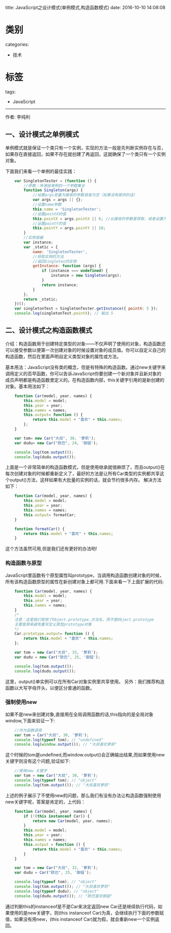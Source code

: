 title: JavaScript之设计模式(单例模式,构造函数模式)
date: 2016-10-10 14:08:08
# 类别
categories:
  - 技术
# 标签
tags:
  - JavaScript
---
作者: 李纯利


## 一、设计模式之单例模式

单例模式就是保证一个类只有一个实例，实现的方法一般是先判断实例存在与否，如果存在直接返回，如果不存在就创建了再返回，这就确保了一个类只有一个实例对象。
<!--more-->
下面我们来看一个单例的最佳实践：

```javascript
    var SingletonTester = (function () {
        //参数：传递给单例的一个参数集合
        function Singleton(args) {
            //设置args变量为接收的参数或者为空（如果没有提供的话）
            var args = args || {};
            //设置name参数
            this.name = 'SingletonTester';
            //设置pointX的值
            this.pointX = args.pointX || 6; //从接收的参数里获取，或者设置为默认值
            //设置pointY的值
            this.pointY = args.pointY || 10;
        }
        //实例容器
        var instance;
        var _static = {
            name: 'SingletonTester',
            //获取实例的方法
            //返回Singleton的实例
            getInstance: function (args) {
                if (instance === undefined) {
                    instance = new Singleton(args);
                }
                return instance;
            }
        };
        return _static;
    })();
    var singletonTest = SingletonTester.getInstance({ pointX: 5 });
    console.log(singletonTest.pointX); // 输出 5
```

## 二、设计模式之构造函数模式
介绍：构造函数用于创建特定类型的对象——不仅声明了使用的对象，构造函数还可以接受参数以便第一次创建对象的时候设置对象的成员值。你可以自定义自己的构造函数，然后在里面声明自定义类型对象的属性或方法。

基本用法：JavaScript没有类的概念，但是有特殊的构造函数。通过new关键字来调用定义的否早函数，你可以告诉JavaScript你要创建一个新对象并且新对象的成员声明都是构造函数里定义的。在构造函数内部，this关键字引用的是新创建的对象。基本用法如下：

```javascript
    function Car(model, year, names) {
        this.model = model;
        this.year = year;
        this.names = names;
        this.output= function () {
            return this.model + "喜欢" + this.names;
        };
    }

    var tom= new Car("大叔", 30, '萝莉');
    var dudu= new Car("欧巴", 24, '御姐');

    console.log(tom.output());
    console.log(dudu.output());
```

上面是一个非常简单的构造函数模式，但是使用继承就很麻烦了，而且output()在每次创建对象的时候都重新定义了，最好的方法是让所有Car类型的实例都共享这个output()方法，这样如果有大批量的实例的话，就会节约很多内存。
解决方法如下：
```javascript
    function Car(model, year, names) {
        this.model = model;
        this.year = year;
        this.names = names;
        this.output= formatCar;
    }

    function formatCar() {
        return this.model + "喜欢" + this.names;
    }
```

这个方法虽然可用,但是我们还有更好的办法哟!

### 构造函数与原型
JavaScript里函数有个原型属性叫prototype，当调用构造函数创建对象的时候，所有该构造函数原型的属性在新创建对象上都可用.下面来看一下上面扩展的代码:

```javascript
    function Car(model, year, names) {
        this.model = model;
        this.year = year;
        this.names = names;
    }
    /*
    注意：这里我们使用了Object.prototype.方法名，而不是Object.prototype
    主要是用来避免重写定义原型prototype对象
    */
    Car.prototype.output= function () {
        return this.model + "喜欢" + this.names;
    };

    var tom = new Car("大叔", 33, '萝莉');
    var dudu = new Car("欧巴", 25, '御姐');

    console.log(tom.output());
    console.log(dudu.output());
```

这里，output()单实例可以在所有Car对象实例里共享使用。
另外：我们推荐构造函数以大写字母开头，以便区分普通的函数。

### 强制使用new
如果不是new来创建对象,直接用在全局调用函数的话,this指向的是全局对象window,下面来验证一下:

```javascript
    //作为函数调用
    var tom = Car("大叔", 30, '萝莉');
    console.log(typeof tom); // "undefined"
    console.log(window.output()); // "大叔喜欢萝莉"
```

这个时候的tom是undefined,而window.output()会正确输出结果,而如果使用new关键字则没有这个问题,验证如下:

```javascript
    //使用new 关键字
    var tom = new Car("大叔", 30, '萝莉');
    console.log(typeof tom); // "object"
    console.log(tom.output()); // "大叔喜欢萝莉"
```

上述的例子展示了不使用new的问题，那么我们有没有办法让构造函数强制使用new关键字呢，答案是肯定的，上代码：
```javascript
    function Car(model, year, names) {
        if (!(this instanceof Car)) {
            return new Car(model, year, names);
        }
        this.model = model;
        this.year = year;
        this.names = names;
        this.output = function () {
            return this.model + "喜欢" + this.names;
        }
    }

    var tom = new Car("大叔", 32, '萝莉');
    var dudu = Car("欧巴", 25, '御姐');

    console.log(typeof tom); // "object"
    console.log(tom.output()); // "大叔喜欢萝莉"
    console.log(typeof dudu); // "object"
    console.log(dudu.output()); // "欧巴喜欢御姐"
```
通过判断this的instanceof是不是Car来决定返回new Car还是继续执行代码，如果使用的是new关键字，则(this instanceof Car)为真，会继续执行下面的参数赋值，如果没有用new，(this instanceof Car)就为假，就会重新new一个实例返回。
